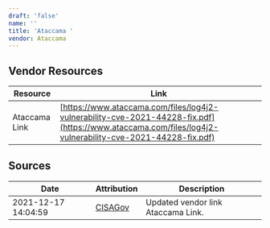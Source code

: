 ```yaml
---
draft: 'false'
name: ''
title: 'Ataccama '
vendor: Ataccama
---
```


## Vendor Resources
| Resource | Link |
| --- | --- |
| Ataccama Link | [https://www.ataccama.com/files/log4j2-vulnerability-cve-2021-44228-fix.pdf](https://www.ataccama.com/files/log4j2-vulnerability-cve-2021-44228-fix.pdf) |



## Sources
| Date | Attribution | Description |
| --- | --- | --- |
| 2021-12-17 14:04:59 | [CISAGov](https://raw.githubusercontent.com/cisagov/log4j-affected-db/develop/README.md) | Updated vendor link Ataccama Link.  |
